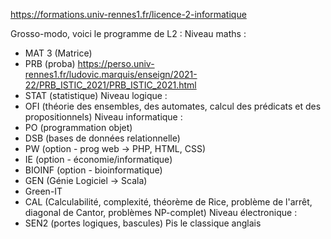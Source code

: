 https://formations.univ-rennes1.fr/licence-2-informatique

Grosso-modo, voici le programme de L2 :
Niveau maths :
- MAT 3 (Matrice)
- PRB (proba) https://perso.univ-rennes1.fr/ludovic.marquis/enseign/2021-22/PRB_ISTIC_2021/PRB_ISTIC_2021.html
- STAT (statistique)
Niveau logique :
- OFI (théorie des ensembles, des automates, calcul des prédicats et des propositionnels)
Niveau informatique :
- PO (programmation objet)
- DSB (bases de données relationnelle)
- PW (option - prog web -> PHP, HTML, CSS)
- IE (option - économie/informatique)
- BIOINF (option - bioinformatique)
- GEN (Génie Logiciel -> Scala)
- Green-IT
- CAL (Calculabilité, complexité, théorème de Rice, problème de l'arrêt, diagonal de Cantor, problèmes NP-complet)
Niveau électronique :
- SEN2 (portes logiques, bascules)
Pis le classique anglais
